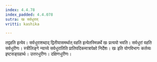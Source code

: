 ```yaml
---
index: 4.4.78
index_padded: 4.4.078
sutra: खः सर्वधुरात्
vritti: kashika

---
```

तद्वहति इत्येव। सर्वधुराशब्दाद् द्वितीयासमर्थात् वहति इत्येतस्मिन्नर्थे खः प्रत्ययो भवति। सर्वधुरां वहति सर्वधुरीणः। स्त्रीलिङ्गे न्याय्ये सर्वधुरातिति प्रातिपदिकमात्रापेक्षो निर्देशः। खः इति योगविभागः कर्तव्यः इष्टसङ्ग्रहार्थः। उत्तरधुरीणः। दक्षिणधुरीणः।